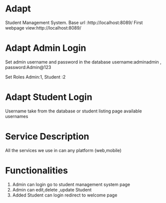 # Adapt
Student Management System.
Base url :http://localhost:8089/
First webpage view:http://localhost:8089/
# Adapt Admin Login
Set admin username and password in the database
username:adminadmin ,
password:Admin@123


Set Roles
Admin:1,
Student :2

# Adapt Student Login
Username  take from the database or student listing page available usernames 

# Service Description
 All the services we use in can any platform (web,mobile)
 
 # Functionalities
 1. Admin can login  go to student management system page
 2. Admin can edit,delete ,update  Student
 3. Added Student can login redirect to welcome page

